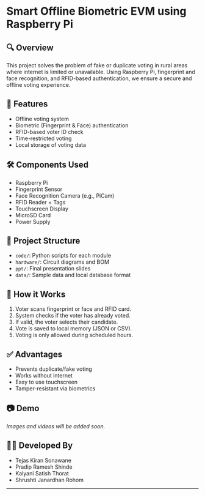 # Smart Offline Biometric EVM using Raspberry Pi

## 🔍 Overview
This project solves the problem of fake or duplicate voting in rural areas where internet is limited or unavailable. Using Raspberry Pi, fingerprint and face recognition, and RFID-based authentication, we ensure a secure and offline voting experience.

## 🎯 Features
- Offline voting system
- Biometric (Fingerprint & Face) authentication
- RFID-based voter ID check
- Time-restricted voting
- Local storage of voting data

## 🛠️ Components Used
- Raspberry Pi
- Fingerprint Sensor
- Face Recognition Camera (e.g., PiCam)
- RFID Reader + Tags
- Touchscreen Display
- MicroSD Card
- Power Supply

## 📁 Project Structure
- `code/`: Python scripts for each module
- `hardware/`: Circuit diagrams and BOM
- `ppt/`: Final presentation slides
- `data/`: Sample data and local database format

## 🧠 How it Works
1. Voter scans fingerprint or face and RFID card.
2. System checks if the voter has already voted.
3. If valid, the voter selects their candidate.
4. Vote is saved to local memory (JSON or CSV).
5. Voting is only allowed during scheduled hours.

## ✅ Advantages
- Prevents duplicate/fake voting
- Works without internet
- Easy to use touchscreen
- Tamper-resistant via biometrics

## 📷 Demo
_Images and videos will be added soon._

## 🧑‍💻 Developed By
- Tejas Kiran Sonawane   
- Pradip Ramesh Shinde  
- Kalyani Satish Thorat  
- Shrushti Janardhan Rohom  


---

